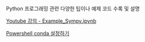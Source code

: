 Python 프로그래밍 관련 다양한 팁이나 예제 코드 수록 및 설명


[Youtube 강의 - Example_Sympy.ipynb](https://youtu.be/ztzI2mmILno)

[Powershell conda 설정하기](https://blog.naver.com/PostView.nhn?blogId=roboholic84&logNo=221911267868)
